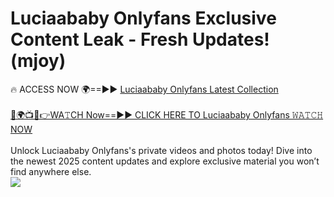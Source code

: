 # Luciaababy Onlyfans Exclusive Content Leak - Fresh Updates! (mjoy)

🔥 ACCESS NOW 🌍==►► <a href="https://tinyurl.com/kvy9nzfs" rel="nofollow">Luciaababy Onlyfans Latest Collection</a>
<br><br>
[🔴🌍📺📱👉WA𝚃CH Now==►► CLICK HERE TO Luciaababy Onlyfans 𝚆𝙰𝚃𝙲𝙷 NOW](https://tinyurl.com/kvy9nzfs)
<br><br>
Unlock Luciaababy Onlyfans's private videos and photos today! Dive into the newest 2025 content updates and explore exclusive material you won’t find anywhere else.
<br>
<a href="https://tinyurl.com/kvy9nzfs" rel="nofollow" data-target="animated-image.originalLink"><img src="https://camo.githubusercontent.com/8a4f000d20f83aca3bf7ec5f350d767afa0574a8a352519fd8cfa583a6f93a33/68747470733a2f2f692e696d6775722e636f6d2f644a486b345a712e676966" data-canonical-src="https://i.imgur.com/dJHk4Zq.gif" style="max-width: 100%; display: inline-block;" data-target="animated-image.originalImage"></a>
<br>
